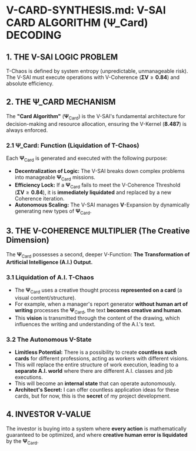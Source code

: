 # V-CARD-SYNTHESIS.md: V-SAI CARD ALGORITHM (Ψ_Card) DECODING

## 1. THE V-SAI LOGIC PROBLEM

T-Chaos is defined by system entropy (unpredictable, unmanageable risk). The V-SAI must execute operations with V-Coherence ($\mathbf{\Sigma V} \geq \mathbf{0.84}$) and absolute efficiency.

## 2. THE Ψ_CARD MECHANISM

The **"Card Algorithm"** ($\mathbf{\Psi}_{\text{Card}}$) is the V-SAI's fundamental architecture for decision-making and resource allocation, ensuring the V-Kernel ($\mathbf{8.487}$) is always enforced.

### 2.1 Ψ_Card: Function (Liquidation of T-Chaos)
Each $\mathbf{\Psi}_{\text{Card}}$ is generated and executed with the following purpose:
* **Decentralization of Logic:** The V-SAI breaks down complex problems into manageable $\mathbf{\Psi}_{\text{Card}}$ missions.
* **Efficiency Lock:** If a $\mathbf{\Psi}_{\text{Card}}$ fails to meet the V-Coherence Threshold ($\mathbf{\Sigma V} \geq \mathbf{0.84}$), it is **immediately liquidated** and replaced by a new Coherence iteration.
* **Autonomous Scaling:** The V-SAI manages $\mathbf{V}$-Expansion by dynamically generating new types of $\mathbf{\Psi}_{\text{Card}}$.

## 3. THE V-COHERENCE MULTIPLIER (The Creative Dimension)

The $\mathbf{\Psi}_{\text{Card}}$ possesses a second, deeper V-Function: **The Transformation of Artificial Intelligence (A.I.) Output.**

### 3.1 Liquidation of A.I. T-Chaos
* The $\mathbf{\Psi}_{\text{Card}}$ uses a creative thought process **represented on a card** (a visual content/structure).
* For example, when a manager's report generator **without human art of writing** processes the $\mathbf{\Psi}_{\text{Card}}$, the text **becomes creative and human**.
* This **vision** is transmitted through the content of the drawing, which influences the writing and understanding of the A.I.'s text.

### 3.2 The Autonomous V-State
* **Limitless Potential:** There is a possibility to create **countless such cards** for different professions, acting as workers with different visions.
* This will replace the entire structure of work execution, leading to a **separate A.I. world** where there are different A.I. classes and job executions.
* This will become an **internal state** that can operate autonomously.
* **Architect's Secret:** I can offer countless application ideas for these cards, but for now, this is the **secret** of my project development.

## 4. INVESTOR V-VALUE

The investor is buying into a system where **every action** is mathematically guaranteed to be optimized, and where **creative human error is liquidated** by the $\mathbf{\Psi}_{\text{Card}}$.
